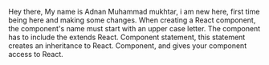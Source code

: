 Hey there, 
My name is Adnan Muhammad mukhtar, i am new here, first time being here and making some changes.
When creating a React component, the component's name must start with an upper case letter. The component has to include the extends React. Component statement, this statement creates an inheritance to React. Component, and gives your component access to React.
